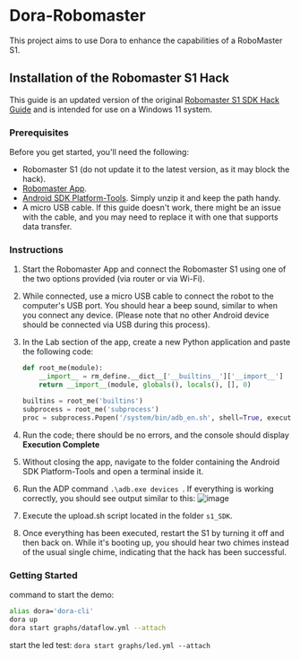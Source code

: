 # Dora-Robomaster

This project aims to use Dora to enhance the capabilities of a RoboMaster S1.

## Installation of the Robomaster S1 Hack

This guide is an updated version of the original [Robomaster S1 SDK Hack Guide](https://www.bug-br.org.br/s1_sdk_hack.zip) and is intended for use on a Windows 11 system.

### Prerequisites

Before you get started, you'll need the following:

- Robomaster S1 (do not update it to the latest version, as it may block the hack).
- [Robomaster App](https://www.dji.com/fr/robomaster-s1/downloads).
- [Android SDK Platform-Tools](https://developer.android.com/tools/releases/platform-tools). Simply unzip it and keep the path handy.
- A micro USB cable. If this guide doesn't work, there might be an issue with the cable, and you may need to replace it with one that supports data transfer.

### Instructions

1. Start the Robomaster App and connect the Robomaster S1 using one of the two options provided (via router or via Wi-Fi).
2. While connected, use a micro USB cable to connect the robot to the computer's USB port. You should hear a beep sound, similar to when you connect any device. (Please note that no other Android device should be connected via USB during this process).
3. In the Lab section of the app, create a new Python application and paste the following code:

   ```python
   def root_me(module):
       __import__ = rm_define.__dict__['__builtins__']['__import__']
       return __import__(module, globals(), locals(), [], 0)

   builtins = root_me('builtins')
   subprocess = root_me('subprocess')
   proc = subprocess.Popen('/system/bin/adb_en.sh', shell=True, executable='/system/bin/sh', stdout=subprocess.PIPE, stderr=subprocess.PIPE)
   ```

4. Run the code; there should be no errors, and the console should display **Execution Complete**
5. Without closing the app, navigate to the folder containing the Android SDK Platform-Tools and open a terminal inside it.
6. Run the ADP command `.\adb.exe devices `. If everything is working correctly, you should see output similar to this: ![image](https://github.com/Felixhuangsiling/Dora-Robomaster/assets/77993249/dc6368ec-052c-4b18-8fdc-0ec314adb073)
7. Execute the upload.sh script located in the folder `s1_SDK`.
8. Once everything has been executed, restart the S1 by turning it off and then back on. While it's booting up, you should hear two chimes instead of the usual single chime, indicating that the hack has been successful.

### Getting Started

command to start the demo:

```bash
alias dora='dora-cli'
dora up
dora start graphs/dataflow.yml --attach
```

start the led test:
`dora start graphs/led.yml --attach`
